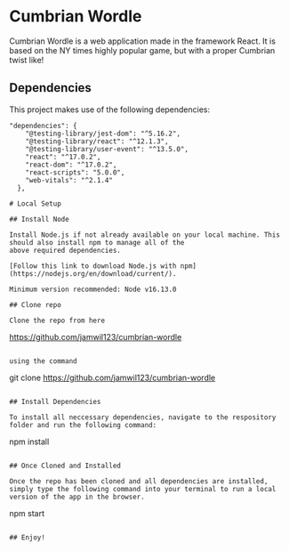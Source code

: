 # Cumbrian Wordle

Cumbrian Wordle is a web application made in the framework React. It is based on the NY times highly popular game, but with a proper Cumbrian twist like!
## Dependencies

This project makes use of the following dependencies:

```
"dependencies": {
    "@testing-library/jest-dom": "^5.16.2",
    "@testing-library/react": "^12.1.3",
    "@testing-library/user-event": "^13.5.0",
    "react": "^17.0.2",
    "react-dom": "^17.0.2",
    "react-scripts": "5.0.0",
    "web-vitals": "^2.1.4"
  },

# Local Setup

## Install Node

Install Node.js if not already available on your local machine. This should also install npm to manage all of the
above required dependencies.

[Follow this link to download Node.js with npm](https://nodejs.org/en/download/current/).

Minimum version recommended: Node v16.13.0

## Clone repo

Clone the repo from here

```

https://github.com/jamwil123/cumbrian-wordle

```

using the command

```

git clone https://github.com/jamwil123/cumbrian-wordle

```

## Install Dependencies

To install all neccessary dependencies, navigate to the respository folder and run the following command:

```

npm install

```

## Once Cloned and Installed

Once the repo has been cloned and all dependencies are installed, simply type the following command into your terminal to run a local version of the app in the browser.

```

npm start

```

## Enjoy!
```

